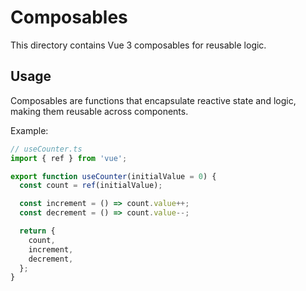 # Composables

This directory contains Vue 3 composables for reusable logic.

## Usage

Composables are functions that encapsulate reactive state and logic, making them reusable across components.

Example:

```typescript
// useCounter.ts
import { ref } from 'vue';

export function useCounter(initialValue = 0) {
  const count = ref(initialValue);

  const increment = () => count.value++;
  const decrement = () => count.value--;

  return {
    count,
    increment,
    decrement,
  };
}
```
